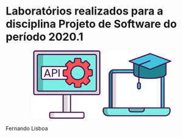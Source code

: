 # Laboratórios realizados para a disciplina Projeto de Software do período 2020.1 

<p  align="center">
     <img  src="./img/002-api.svg"  heigth="80"  width="180"/>
     <img  src="./img/020-elearning.svg"  heigth="80"  width="180"/>
<p/>

Fernando Lisboa 
